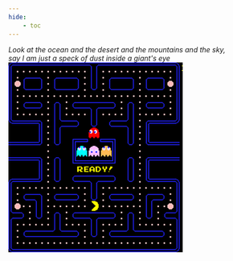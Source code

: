 ```yaml
---
hide:
    - toc
---  
```

*Look at the ocean and the desert and the mountains and the sky,  
say I am just a speck of dust inside a giant's eye*   
![](pacman.png)
